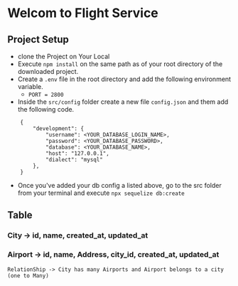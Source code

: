 # Welcom to Flight Service

## Project Setup
 - clone the Project on Your Local
 - Execute `npm install` on the same path as of your root directory of the downloaded project.
 - Create a `.env` file in the root directory and add the following environment variable.
    - `PORT = 2800`
 - Inside the `src/config` folder create a new file `config.json` and them add the following code.

```
    {
        "development": {
            "username": <YOUR_DATABASE_LOGIN_NAME>,
            "password": <YOUR_DATABASE_PASSWORD>,
            "database": <YOUR_DATABASE_NAME>,
            "host": "127.0.0.1",
            "dialect": "mysql"
        },
    }
```
 - Once you've added your db config a listed above, go to the src folder from your terminal and execute `npx sequelize db:create`

 ## Table

 ### City -> id, name, created_at, updated_at
 ### Airport -> id, name, Address, city_id, created_at, updated_at
    RelationShip -> City has many Airports and Airport belongs to a city (one to Many)

 